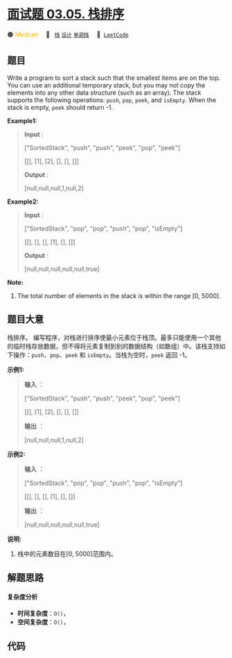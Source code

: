 # [面试题 03.05. 栈排序](https://leetcode.cn/problems/sort-of-stacks-lcci)

🟠 <font color=#ffb800>Medium</font>&emsp; 🔖&ensp; [`栈`](/leetcode/outline/tag/stack.md) [`设计`](/leetcode/outline/tag/design.md) [`单调栈`](/leetcode/outline/tag/monotonic-stack.md)&emsp; 🔗&ensp;[`LeetCode`](https://leetcode.cn/problems/sort-of-stacks-lcci)


## 题目

Write a program to sort a stack such that the smallest items are on the top.
You can use an additional temporary stack, but you may not copy the elements
into any other data structure (such as an array). The stack supports the
following operations: `push`, `pop`, `peek`, and `isEmpty`. When the stack is
empty, `peek` should return -1.

**Example1:**

> 
> 
> 
> 
> 
> **Input** : 
> 
> ["SortedStack", "push", "push", "peek", "pop", "peek"]
> 
> [[], [1], [2], [], [], []]
> 
> **Output** : 
> 
> [null,null,null,1,null,2]

**Example2:**

> 
> 
> 
> 
> 
> **Input** :  
> 
> ["SortedStack", "pop", "pop", "push", "pop", "isEmpty"]
> 
> [[], [], [], [1], [], []]
> 
> **Output** : 
> 
> [null,null,null,null,null,true]
> 
> 

**Note:**

  1. The total number of elements in the stack is within the range [0, 5000].


## 题目大意

栈排序。
编写程序，对栈进行排序使最小元素位于栈顶。最多只能使用一个其他的临时栈存放数据，但不得将元素复制到别的数据结构（如数组）中。该栈支持如下操作：`push`、`pop`、`peek`
和 `isEmpty`。当栈为空时，`peek` 返回 -1。

**示例1:**

> 
> 
> 
> 
> 
> **输入** ：
> 
> ["SortedStack", "push", "push", "peek", "pop", "peek"]
> 
> [[], [1], [2], [], [], []]
> 
> **输出** ：
> 
> [null,null,null,1,null,2]
> 
> 

**示例2:**

> 
> 
> 
> 
> 
> **输入** ： 
> 
> ["SortedStack", "pop", "pop", "push", "pop", "isEmpty"]
> 
> [[], [], [], [1], [], []]
> 
> **输出** ：
> 
> [null,null,null,null,null,true]
> 
> 

**说明:**

  1. 栈中的元素数目在[0, 5000]范围内。


## 解题思路

#### 复杂度分析

- **时间复杂度**：`O()`，
- **空间复杂度**：`O()`，

## 代码

```javascript

```
